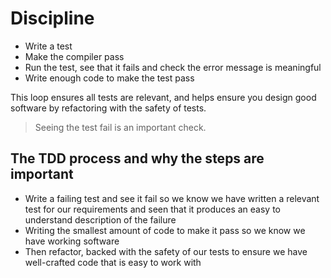 # Discipline

- Write a test
- Make the compiler pass
- Run the test, see that it fails and check the error message is meaningful
- Write enough code to make the test pass

This loop ensures all tests are relevant, and helps ensure you design good software by refactoring with the safety of tests.

> Seeing the test fail is an important check.

## The TDD process and why the steps are important

- Write a failing test and see it fail so we know we have written a relevant test for our requirements and seen that it produces an easy to understand description of the failure
- Writing the smallest amount of code to make it pass so we know we have working software
- Then refactor, backed with the safety of our tests to ensure we have well-crafted code that is easy to work with
